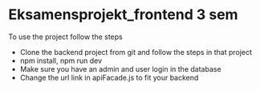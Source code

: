 # Eksamensprojekt_frontend 3 sem

To use the project follow the steps
- Clone the backend project from git and follow the steps in that project
- npm install, npm run dev
- Make sure you have an admin and user login in the database
- Change the url link in apiFacade.js to fit your backend

